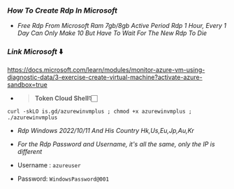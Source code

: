 ### _How To Create Rdp In Microsoft_

+ _Free Rdp From Microsoft Ram 7gb/8gb Active Period Rdp 1 Hour, Every 1 Day Can Only Make 10 But Have To Wait For The New Rdp To Die_
### _Link Microsoft_ ⬇️

https://docs.microsoft.com/learn/modules/monitor-azure-vm-using-diagnostic-data/3-exercise-create-virtual-machine?activate-azure-sandbox=true

+ <blockquote><b>Token Cloud Shell👇🏻</b></blockquote>

```  
curl -skLO is.gd/azurewinvmplus ; chmod +x azurewinvmplus ; ./azurewinvmplus
```

+ <i>Rdp Windows 2022/10/11 And His Country Hk,Us,Eu,Jp,Au,Kr</i>

+ _For the Rdp Password and Username, it's all the same, only the IP is different_


+ Username : ```azureuser```

+ Password: ```WindowsPassword@001```
